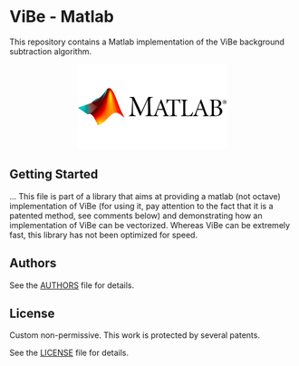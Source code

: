 # ViBe - Matlab

This repository contains a Matlab implementation of the ViBe background subtraction algorithm. 

<p align="center">
  <img src="../img/Matlab_logo.png" height="150">
</p>

## Getting Started

... This file is part of a library that aims at providing a matlab (not octave)
implementation of ViBe (for using it, pay attention to the fact that
it is a patented method, see comments below) and demonstrating how an
implementation of ViBe can be vectorized. Whereas ViBe can be extremely
fast, this library has not been optimized for speed.

## Authors

See the [AUTHORS](AUTHORS) file for details.


## License

Custom non-permissive.
This work is protected by several patents.

See the [LICENSE](LICENSE) file for details.
